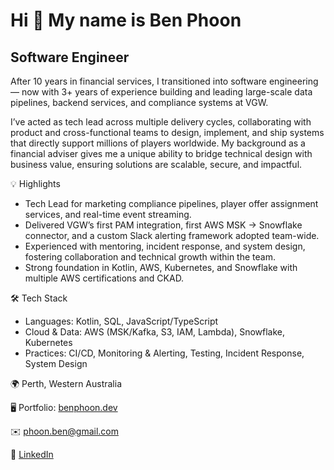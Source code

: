 Hi 👋 My name is Ben Phoon
==========================

Software Engineer
-------------

After 10 years in financial services, I transitioned into software engineering — now with 3+ years of experience building and leading large-scale data pipelines, backend services, and compliance systems at VGW.

I’ve acted as tech lead across multiple delivery cycles, collaborating with product and cross-functional teams to design, implement, and ship systems that directly support millions of players worldwide. My background as a financial adviser gives me a unique ability to bridge technical design with business value, ensuring solutions are scalable, secure, and impactful.

💡 Highlights
* Tech Lead for marketing compliance pipelines, player offer assignment services, and real-time event streaming.
* Delivered VGW’s first PAM integration, first AWS MSK → Snowflake connector, and a custom Slack alerting framework adopted team-wide.
* Experienced with mentoring, incident response, and system design, fostering collaboration and technical growth within the team.
* Strong foundation in Kotlin, AWS, Kubernetes, and Snowflake with multiple AWS certifications and CKAD.

🛠️ Tech Stack
* Languages: Kotlin, SQL, JavaScript/TypeScript
* Cloud & Data: AWS (MSK/Kafka, S3, IAM, Lambda), Snowflake, Kubernetes
* Practices: CI/CD, Monitoring & Alerting, Testing, Incident Response, System Design

🌍  Perth, Western Australia

🖥️  Portfolio: [benphoon.dev](http://benphoon.dev/)

✉️  [phoon.ben@gmail.com](mailto:phoon.ben@gmail.com)

💼  [LinkedIn](https://www.linkedin.com/in/ben-phoon/)

